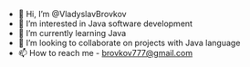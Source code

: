- 👋 Hi, I’m @VladyslavBrovkov
- 👀 I’m interested in Java software development
- 🌱 I’m currently learning Java
- 💞️ I’m looking to collaborate on projects with Java language
- 📫 How to reach me - brovkov777@gmail.com

<!---
VladyslavBrovkov/VladyslavBrovkov is a ✨ special ✨ repository because its `README.md` (this file) appears on your GitHub profile.
You can click the Preview link to take a look at your changes.
--->
